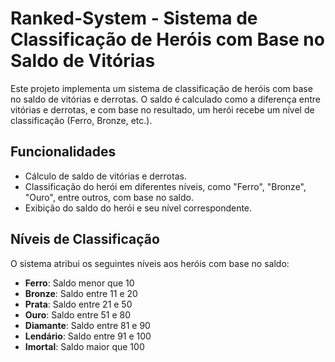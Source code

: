 # Ranked-System - Sistema de Classificação de Heróis com Base no Saldo de Vitórias

Este projeto implementa um sistema de classificação de heróis com base no saldo de vitórias e derrotas. O saldo é calculado como a diferença entre vitórias e derrotas, e com base no resultado, um herói recebe um nível de classificação (Ferro, Bronze, etc.).

## Funcionalidades
- Cálculo de saldo de vitórias e derrotas.
- Classificação do herói em diferentes níveis, como "Ferro", "Bronze", "Ouro", entre outros, com base no saldo.
- Exibição do saldo do herói e seu nível correspondente.

## Níveis de Classificação
O sistema atribui os seguintes níveis aos heróis com base no saldo:
- **Ferro**: Saldo menor que 10
- **Bronze**: Saldo entre 11 e 20
- **Prata**: Saldo entre 21 e 50
- **Ouro**: Saldo entre 51 e 80
- **Diamante**: Saldo entre 81 e 90
- **Lendário**: Saldo entre 91 e 100
- **Imortal**: Saldo maior que 100

